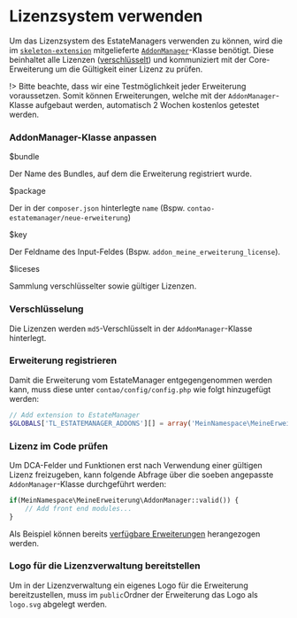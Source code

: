 # Lizenzsystem verwenden

Um das Lizenzsystem des EstateManagers verwenden zu können, wird die im [`skeleton-extension`](https://github.com/contao-estatemanager/skeleton-extension) mitgelieferte [`AddonManager`](https://github.com/contao-estatemanager/skeleton-extension/blob/master/src/Resources/contao/classes/AddonManager.php)-Klasse benötigt. Diese beinhaltet alle Lizenzen ([verschlüsselt](#verschlüsselung)) und kommuniziert mit der Core-Erweiterung um die Gültigkeit einer Lizenz zu prüfen.

!> Bitte beachte, dass wir eine Testmöglichkeit jeder Erweiterung voraussetzen. Somit können Erweiterungen, welche mit der `AddonManager`-Klasse aufgebaut werden, automatisch 2 Wochen kostenlos getestet werden.

### AddonManager-Klasse anpassen

<span class="field">$bundle</span>

Der Name des Bundles, auf dem die Erweiterung registriert wurde.

<span class="field">$package</span>

Der in der `composer.json` hinterlegte `name` (Bspw. `contao-estatemanager/neue-erweiterung`)

<span class="field">$key</span>

Der Feldname des Input-Feldes (Bspw. `addon_meine_erweiterung_license`).

<span class="field"><array> $liceses</span>

Sammlung verschlüsselter sowie gültiger Lizenzen.

### Verschlüsselung

Die Lizenzen werden `md5`-Verschlüsselt in der `AddonManager`-Klasse hinterlegt.

### Erweiterung registrieren

Damit die Erweiterung vom EstateManager entgegengenommen werden kann, muss diese unter `contao/config/config.php` wie folgt hinzugefügt werden:

```php
// Add extension to EstateManager
$GLOBALS['TL_ESTATEMANAGER_ADDONS'][] = array('MeinNamespace\MeineErweiterung', 'AddonManager');
```

### Lizenz im Code prüfen

Um DCA-Felder und Funktionen erst nach Verwendung einer gültigen Lizenz freizugeben, kann folgende Abfrage über die soeben angepasste `AddonManager`-Klasse durchgeführt werden:

```php
if(MeinNamespace\MeineErweiterung\AddonManager::valid()) {
    // Add front end modules...
}
```

Als Beispiel können bereits [verfügbare Erweiterungen](https://github.com/contao-estatemanager) herangezogen werden.

### Logo für die Lizenzverwaltung bereitstellen

Um in der Lizenzverwaltung ein eigenes Logo für die Erweiterung bereitzustellen, muss im `public`Ordner der Erweiterung das Logo als `logo.svg` abgelegt werden.
